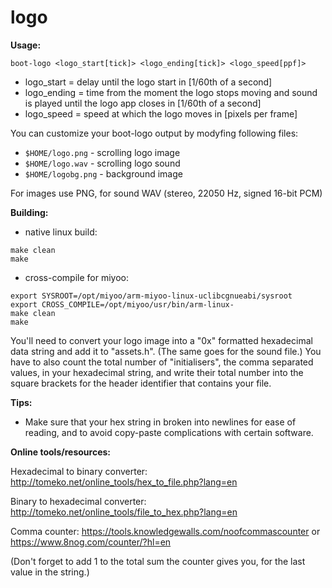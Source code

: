 # logo

**Usage:**

`boot-logo <logo_start[tick]> <logo_ending[tick]> <logo_speed[ppf]>`

- logo_start = delay until the logo start in [1/60th of a second]  
- logo_ending = time from the moment the logo stops moving and sound is played until the logo app closes in [1/60th of a second]  
- logo_speed = speed at which the logo moves in [pixels per frame]

You can customize your boot-logo output by modyfing following files:
- `$HOME/logo.png` - scrolling logo image
- `$HOME/logo.wav` - scrolling logo sound
- `$HOME/logobg.png` - background image

For images use PNG, for sound WAV (stereo, 22050 Hz, signed 16-bit PCM)

**Building:**
- native linux build:
```
make clean
make
```
- cross-compile for miyoo:
```
export SYSROOT=/opt/miyoo/arm-miyoo-linux-uclibcgnueabi/sysroot
export CROSS_COMPILE=/opt/miyoo/usr/bin/arm-linux-
make clean
make
```
You'll need to convert your logo image into a "0x" formatted hexadecimal data string and add it to "assets.h". (The same goes for the sound file.) 
You have to also count the total number of "initialisers", the comma separated values, in your hexadecimal string, and write their total number 
into the square brackets for the header identifier that contains your file.

**Tips:**

- Make sure that your hex string in broken into newlines for ease of reading, and to avoid copy-paste complications with certain software.

**Online tools/resources:**

Hexadecimal to binary converter: http://tomeko.net/online_tools/hex_to_file.php?lang=en

Binary to hexadecimal converter: http://tomeko.net/online_tools/file_to_hex.php?lang=en

Comma counter: https://tools.knowledgewalls.com/noofcommascounter or https://www.8nog.com/counter/?hl=en

(Don't forget to add 1 to the total sum the counter gives you, for the last value in the string.)
